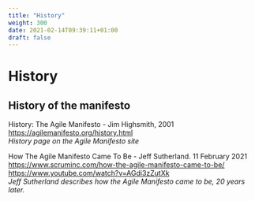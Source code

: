 ```yaml
---
title: "History"
weight: 300
date: 2021-02-14T09:39:11+01:00
draft: false
---
```


# History

## History of the manifesto

History: The Agile Manifesto - Jim Highsmith, 2001  
https://agilemanifesto.org/history.html  
*History page on the Agile Manifesto site*

How The Agile Manifesto Came To Be - Jeff Sutherland. 11 February 2021  
https://www.scruminc.com/how-the-agile-manifesto-came-to-be/  
https://www.youtube.com/watch?v=AGdi3zZutXk  
*Jeff Sutherland describes how the Agile Manifesto came to be, 20 years later.*
